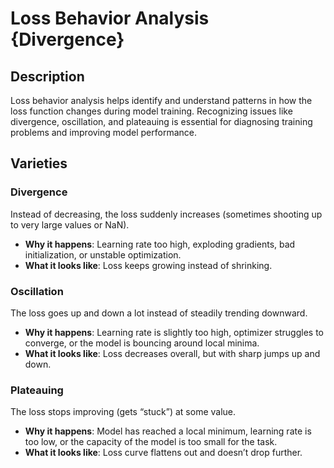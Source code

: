 # Loss Behavior Analysis {Divergence}

## Description

Loss behavior analysis helps identify and understand patterns in how the loss function changes during model training.
Recognizing issues like divergence, oscillation, and plateauing is essential for diagnosing training problems and improving model performance.

## Varieties

### Divergence

Instead of decreasing, the loss suddenly increases (sometimes shooting up to very large values or NaN).

- **Why it happens**: Learning rate too high, exploding gradients, bad initialization, or unstable optimization.
- **What it looks like**: Loss keeps growing instead of shrinking.

### Oscillation

The loss goes up and down a lot instead of steadily trending downward.

- **Why it happens**: Learning rate is slightly too high, optimizer struggles to converge, or the model is bouncing around local minima.
- **What it looks like**: Loss decreases overall, but with sharp jumps up and down.

### Plateauing

The loss stops improving (gets “stuck”) at some value.

- **Why it happens**: Model has reached a local minimum, learning rate is too low, or the capacity of the model is too small for the task.
- **What it looks like**: Loss curve flattens out and doesn’t drop further.
